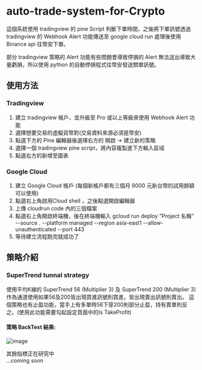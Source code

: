 # auto-trade-system-for-Crypto

這個系統使用 tradingview 的 pine Script 判斷下單時間，之後將下單訊號透過 tradingview 的 Webhook Alert 功能傳送至 google cloud run 處理後使用 Binance api 往幣安下單。

部分 tradingview 策略的 Alert 功能有些問題會導致停損的 Alert 無法送出導致大量虧損，所以使用 python 的自動停損程式往幣安發送關單訊號。

## 使用方法

### Tradingview 
1. 建立 tradingview 帳戶，並升級至 Pro 或以上等級來使用 Webhook Alert 功能
2. 選擇想要交易的虛擬貨幣對(交易資料來源必須是幣安)
3. 點選下方的 Pine 編輯器後選擇右方的 開啟 -> 建立新的策略
4. 選擇一個 tradingview pine script，將內容複製進下方輸入區域
5. 點選右方的新增至圖表

### Google Cloud
1. 建立 Google Cloud 帳戶 (每個新帳戶都有三個月 9000 元新台幣的試用餘額可以使用)
2. 點選右上角啟用Cloud shell ，之後點選開啟編輯器
3. 上傳 cloudrun code 內的三個檔案
4. 點選右上角開啟終端機，後在終端機輸入 gcloud run deploy "Project 名稱" --source . --platform managed --region asia-east1 --allow-unauthenticated --port 443
5. 等待建立流程跑完就成功了

## 策略介紹
### SuperTrend tunnal strategy
使用平均K線的 SuperTrend 56 (Multiplier 3) 及 SuperTrend 200 (Multiplier 3) 作為通道使用如果56及200皆出現買進訊號則買進，皆出現賣出訊號則賣出。
這個策略也有止盈功能，當手上有多單時56下穿200則部分止盈，持有賣單則反之。(使用此功能需要勾起設定頁面中的Is TakeProfit)

#### 策略 BackTest 結果:

![image](https://github.com/littleplane321/auto-trade-system-for-Crypto/blob/main/Image/Supertrend%20Tunnal.png)


其餘指標正在研究中  
...coming soon

